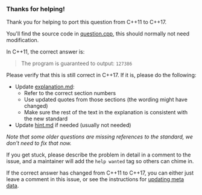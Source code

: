 
### Thanks for helping!

Thank you for helping to port this question from C++11 to C++17.

You'll find the source code in [question.cpp](question.cpp), this should normally not need modification.

In C++11, the correct answer is:
> The program is guaranteed to output: `127386`

Please verify that this is still correct in C++17. If it is, please do the following:
- Update [explanation.md](explanation.md):
  - Refer to the correct section numbers
  - Use updated quotes from those sections (the wording might have changed)
  - Make sure the rest of the text in the explanation is consistent with the new standard
- Update [hint.md](hint.md) if needed (usually not needed)

*Note that some older questions are missing references to the standard, we don't need to fix that now.*

If you get stuck, please describe the problem in detail in a comment to the issue, and a maintainer will add the `help wanted` tag so others can chime in.

If the correct answer has changed from C++11 to C++17, you can either just leave a comment in this issue, or see the instructions for [updating meta data](/METADATA_HOWTO.md).
